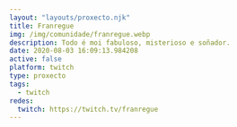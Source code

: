 ```yaml
---
layout: "layouts/proxecto.njk"
title: Franregue
img: /img/comunidade/franregue.webp
description: Todo é moi fabuloso, misterioso e soñador.
date: 2020-08-03 16:09:13.984208
active: false
platform: twitch
type: proxecto
tags:
  - twitch
redes:
  twitch: https://twitch.tv/franregue
---
```

